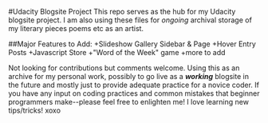 #Udacity Blogsite Project
This repo serves as the hub for my Udacity blogsite project. I am also using these files for _ongoing_ archival storage of my literary pieces poems etc as an artist.


##Major Features to Add:
+Slideshow Gallery Sidebar & Page
+Hover Entry Posts
+Javascript Store
+"Word of the Week" game
+more to add

Not looking for contributions but comments welcome. Using this as an archive for my personal work, possibly to go live as a ***working*** blogsite in the future and mostly just to provide adequate practice for a novice coder. If you have any input on coding practices and common mistakes that beginner programmers make--please feel free to enlighten me! I love learning new tips/tricks! xoxo
